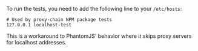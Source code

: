 
To run the tests, you need to add the following line to your `/etc/hosts`:

```
# Used by proxy-chain NPM package tests
127.0.0.1 localhost-test
```

This is a workaround to PhantomJS' behavior where it skips proxy servers for localhost addresses.